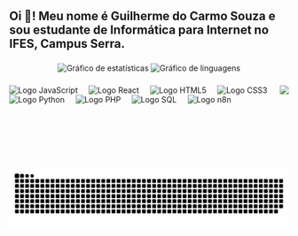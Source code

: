 <h2 align="left">Oi 👋! Meu nome é Guilherme do Carmo Souza e sou estudante de Informática para Internet no IFES, Campus Serra.</h2>

###

<div align="center">
  <img src="https://github-readme-stats.vercel.app/api?username=ilhe8l&hide_title=false&hide_rank=false&show_icons=true&include_all_commits=true&count_private=true&disable_animations=false&theme=dracula&locale=pt-br&hide_border=false" height="150" alt="Gráfico de estatísticas"  />
  <img src="https://github-readme-stats.vercel.app/api/top-langs?username=ilhe8l&locale=pt-br&hide_title=false&layout=compact&card_width=320&langs_count=5&theme=dracula&hide_border=false" height="150" alt="Gráfico de linguagens"  />
</div>

###

<img align="right" height="150" src="https://i.imgflip.com/65efzo.gif"  />

###

<div align="left">
  <img src="https://cdn.jsdelivr.net/gh/devicons/devicon/icons/javascript/javascript-original.svg" height="30" alt="Logo JavaScript"  />
  <img width="12" />
  <img src="https://cdn.jsdelivr.net/gh/devicons/devicon/icons/react/react-original.svg" height="30" alt="Logo React"  />
  <img width="12" />
  <img src="https://cdn.jsdelivr.net/gh/devicons/devicon/icons/html5/html5-original.svg" height="30" alt="Logo HTML5"  />
  <img width="12" />
  <img src="https://cdn.jsdelivr.net/gh/devicons/devicon/icons/css3/css3-original.svg" height="30" alt="Logo CSS3"  />
  <img width="12" />
  <img src="https://cdn.jsdelivr.net/gh/devicons/devicon/icons/python/python-original.svg" height="30" alt="Logo Python"  />
  <img width="12" />
  <img src="https://cdn.jsdelivr.net/gh/devicons/devicon/icons/php/php-original.svg" height="30" alt="Logo PHP"  />
  <img width="12" />
  <img src="https://cdn.jsdelivr.net/gh/devicons/devicon/icons/sqlite/sqlite-original.svg" height="30" alt="Logo SQL"  />
  <img width="12" />
  <img src="https://cdn.jsdelivr.net/gh/devicons/devicon/icons/n8n/n8n-original.svg" height="30" alt="Logo n8n"  />
</div>

###

<br clear="both">

<img src="https://raw.githubusercontent.com/ilhe8l/ilhe8l/output/snake.svg" alt="Animação da cobra" />

###
